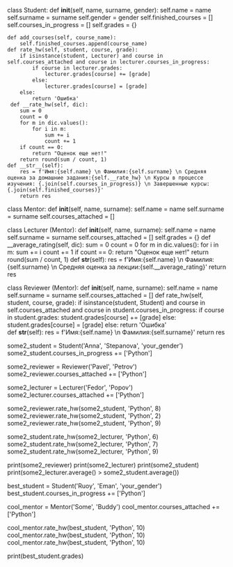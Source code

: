 class Student:
    def __init__(self, name, surname, gender):
        self.name = name
        self.surname = surname
        self.gender = gender
        self.finished_courses = []
        self.courses_in_progress = []
        self.grades = {}
 
    def add_courses(self, course_name):
        self.finished_courses.append(course_name) 
    def rate_hw(self, student, course, grade):
        if isinstance(student, Lecturer) and course in self.courses_attached and course in lecturer.courses_in_progress:
            if course in lecturer.grades:
                lecturer.grades[course] += [grade]
            else:
                lecturer.grades[course] = [grade]
        else:
            return 'Ошибка'
     def __rate_hw(self, dic):
        sum = 0
        count = 0
        for m in dic.values():
            for i in m:
                sum += i
                count += 1
        if count == 0:
            return "Оценок еще нет!"
        return round(sum / count, 1) 
    def __str__(self):
        res = f'Имя:{self.name} \n Фамилия:{self.surname} \n Средняя оценка за домашние задания:{self.__rate_hw} \n Курсы в процессе изучения: {.join(self.courses_in_progress)} \n Завершенные курсы:{.join(self.finished_courses)}'
        return res     
    
     
class Mentor:
    def __init__(self, name, surname):
        self.name = name
        self.surname = surname
        self.courses_attached = []
        
 
class Lecturer (Mentor):
    def __init__(self, name, surname):
        self.name = name
        self.surname = surname
        self.courses_attached = []
        self.grades = {}
    def __average_rating(self, dic):
        sum = 0
        count = 0
        for m in dic.values():
            for i in m:
                sum += i
                count += 1
        if count == 0:
            return "Оценок еще нет!"
        return round(sum / count, 1) 
    def __str__(self):
        res = f'Имя:{self.name} \n Фамилия:{self.surname} \n Средняя оценка за лекции:{self.__average_rating}'
        return res




  
class Reviewer (Mentor):
    def __init__(self, name, surname):
        self.name = name
        self.surname = surname
        self.courses_attached = []
    def rate_hw(self, student, course, grade):
        if isinstance(student, Student) and course in self.courses_attached and course in student.courses_in_progress:
            if course in student.grades:
                student.grades[course] += [grade]
            else:
                student.grades[course] = [grade]
        else:
            return 'Ошибка'  
    def __str__(self):
        res = f'Имя:{self.name} \n Фамилия:{self.surname}'
        return res

some2_student = Student('Anna', 'Stepanova', 'your_gender')
some2_student.courses_in_progress += ['Python']

some2_reviewer = Reviewer('Pavel', 'Petrov')
some2_reviewer.courses_attached += ['Python']

some2_lecturer = Lecturer('Fedor', 'Popov')
some2_lecturer.courses_attached += ['Python']

some2_reviewer.rate_hw(some2_student, 'Python', 8)
some2_reviewer.rate_hw(some2_student, 'Python', 2)
some2_reviewer.rate_hw(some2_student, 'Python', 9)

some2_student.rate_hw(some2_lecturer, 'Python', 6)
some2_student.rate_hw(some2_lecturer, 'Python', 7)
some2_student.rate_hw(some2_lecturer, 'Python', 9)

print(some2_reviewer)
print(some2_lecturer)
print(some2_student)
print(some2_lecturer.average() > some2_student.average())

  
best_student = Student('Ruoy', 'Eman', 'your_gender')
best_student.courses_in_progress += ['Python']
 
cool_mentor = Mentor('Some', 'Buddy')
cool_mentor.courses_attached += ['Python']
 
cool_mentor.rate_hw(best_student, 'Python', 10)
cool_mentor.rate_hw(best_student, 'Python', 10)
cool_mentor.rate_hw(best_student, 'Python', 10)
 
print(best_student.grades)